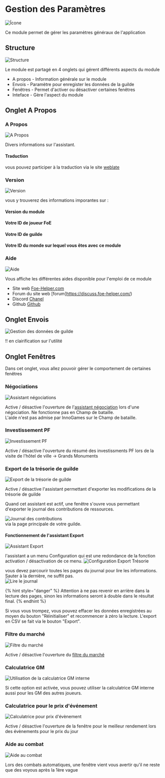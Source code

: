 # Gestion des Paramètres 

![Îcone](./images/Icon_001.png)

Ce module permet de gérer les paramètres généraux de l'application



## <a name="Structure"></a>Structure

![Structure](./.images/Structure.png)

Le module est partagé en 4 onglets qui gérent différents aspects du module

* A propos - Information générale sur le module
* Envois - Paramètre pour enregister les données de la guilde
* Fenêtres - Permet d'activer ou désactiver certaines fenêtres
* Inteface - Gère l'aspect du module


## <a name="propos"></a>Onglet A Propos

### A Propos 

![A Propos](./.images/Structure.png)

Divers informations sur l'assistant.

#### Traduction

vous pouvez participer à la traduction via le site [weblate](http://i18n.foe-helper.com/)

### Version

![Version](./.images/propos_1.png)

vous y trouverez des informations imporantes sur :

#### Version du module
#### Votre ID de joueur FoE
#### Votre ID de guilde
#### Votre ID du monde sur lequel vous êtes avec ce module

### Aide

![Aide](./.images/propos_2.png)

Vous affiche les différentes aides disponible pour l'emploi de ce module

* Site web [Foe-Helper.com](https://foe-helper.com/)
* Forum du site web [forum]https://discuss.foe-helper.com/)
* Discord [Chanel](https://discord.com/invite/z97KZq4)
* Github [Github](https://github.com/mainIine/foe-helfer-extension/issues)

## <a name="Envois"></a>Onglet Envois

![Gestion des données de guilde](./.images/envois.png)

!! en clairification sur l'utilité

## <a name="fenetre"></a>Onglet Fenêtres

Dans cet onglet, vous allez pouvoir gérer le comportement de certaines fenêtres

### Négociations

![Assistant négociations](./.images/fenetre_1.png)

Active / désactive l'ouverture de l'[assistant négociation](../negociation/README.md) lors d'une négociation. Ne fonctionne pas en Champ de bataille. <br>L'aide n'est pas admise par InnoGames sur le Champ de bataille.

### Investissement PF

![Investissement PF](./.images/fenetre_2.png)

Active / désactive l'ouverture du résumé des investissments PF lors de la visite de l'hôtel de ville -> Grands Monuments


### Export de la trésorie de guilde

![Export de la trésorie de guilde](./.images/fenetre_3.png)

Active / désactive l'assistant permettant d'exporter les modifications de la trésorie de guilde

Quand cet assistant est actif, une fenêtre s'ouvre vous permettant d'exporter le journal des contributions de ressources.

![Journal des contributions](./.images/tresorie_guilde.png)<br>
via la page principale de votre guilde.

#### Fonctionnement de l'assistant Export

![Assistant Export](./.images/Export.png)

l'assistant a un menu Configuration qui est une redondance de la fonction activation / désactivation de ce menu.
![Configuration Export Trésorie](./.images/param_export_treso.png)

vous devez parcourir toutes les pages du journal pour lire les informations. Sauter à la dernière, ne suffit pas.<br>
![Lire le journal](./.images/lire_journal.png)

{% hint style="danger" %}
Attention à ne pas revenir en arrière dans la lecture des pages, sinon les informations seront à double dans le résultat final.
{% endhint %}

Si vous vous trompez, vous pouvez effacer les données enregistrées au moyen du bouton "Réinitialiser" et recommencer à zéro la lecture.
L'export en CSV se fait via le bouton "Export".


### Filtre du marché

![Filtre du marché](./.images/fenetre_4.png)

Active / désactive l'ouverture du [filtre du marché](../marche/README.md) 

### Calculatrice GM

![Utilisation de la calculatrice GM interne](./.images/fenetre_5.png)

Si cette option est activée, vous pouvez utiliser la calculatrice GM interne aussi pour les GM des autres joueurs.

### Calculatrice pour le prix d'événement

![Calculatrice pour prix d'évènement](./.images/fenetre_6.png)

Active / désactive l'ouverture de la fenêtre pour le meilleur rendement lors des évènements pour le prix du jour

### Aide au combat

![Aide au combat](./.images/fenetre_7.png)

Lors des combats automatiques, une fenêtre vient vous avertir qu'il ne reste que des voyous après la 1ère vague



